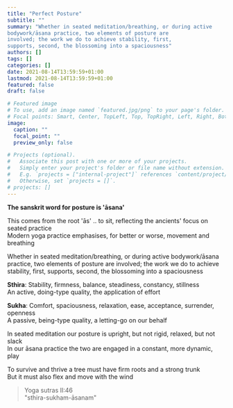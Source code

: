 ```yaml
---
title: "Perfect Posture"
subtitle: ""
summary: "Whether in seated meditation/breathing, or during active
bodywork/āsana practice, two elements of posture are
involved; the work we do to achieve stability, first,
supports, second, the blossoming into a spaciousness"
authors: []
tags: []
categories: []
date: 2021-08-14T13:59:59+01:00
lastmod: 2021-08-14T13:59:59+01:00
featured: false
draft: false

# Featured image
# To use, add an image named `featured.jpg/png` to your page's folder.
# Focal points: Smart, Center, TopLeft, Top, TopRight, Left, Right, BottomLeft, Bottom, BottomRight.
image:
  caption: ""
  focal_point: ""
  preview_only: false

# Projects (optional).
#   Associate this post with one or more of your projects.
#   Simply enter your project's folder or file name without extension.
#   E.g. `projects = ["internal-project"]` references `content/project/deep-learning/index.md`.
#   Otherwise, set `projects = []`.
# projects: []
---
```

**The sanskrit word for posture is 'āsana'**

This comes from the root 'ās' .. to sit, reflecting the
ancients' focus on seated practice\
Modern yoga practice emphasises, for better or worse,
movement and breathing

Whether in seated meditation/breathing, or during active
bodywork/āsana practice, two elements of posture are
involved; the work we do to achieve stability, first,
supports, second, the blossoming into a spaciousness

**Sthira**:
Stability, firmness, balance, steadiness, constancy, stillness\
An active, doing-type quality,  the application of effort

**Sukha**:
Comfort, spaciousness, relaxation, ease, acceptance,
surrender, openness\
A passive, being-type quality,  a letting-go on our behalf

In seated meditation our posture is upright, but not rigid,
relaxed, but not slack\
In our āsana practice the two are engaged in a constant,
more dynamic, play

To survive and thrive a tree must have firm roots
and a strong trunk\
But it must also flex and move with the wind

>Yoga sutras II:46\
>"sthira-sukham-āsanam"
